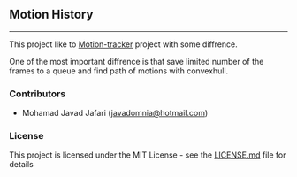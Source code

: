 ## Motion History
---
This project like to [Motion-tracker](https://github.com/mohamadjavadjafari/motion-tracker) project with some diffrence.

One of the most important diffrence is that save limited number of the frames to a queue and find path of motions with convexhull.

### Contributors

* Mohamad Javad Jafari (javadomnia@hotmail.com)

### License

This project is licensed under the MIT License - see the [LICENSE.md](https://github.com/mohamadjavadjafari/motion-history/blob/master/LICENSE) file for details
